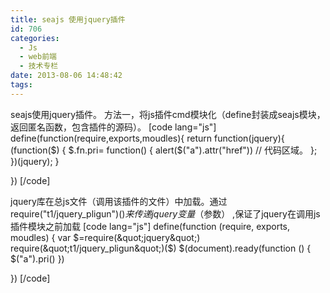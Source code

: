 ```yaml
---
title: seajs 使用jquery插件
id: 706
categories:
  - Js
  - web前端
  - 技术专栏
date: 2013-08-06 14:48:42
tags:
---
```


seajs使用jquery插件。
方法一，将js插件cmd模块化（define封装成seajs模块，返回匿名函数，包含插件的源码）。<!--more-->
[code lang="js"]
define(function(require,exports,moudles){
     return function(jquery){
         (function($) {
             $.fn.pri= function() {
                 alert($(&quot;a&quot;).attr(&quot;href&quot;))
                 // 代码区域。
             };
         })(jquery);
     }

})
[/code]

jquery库在总js文件（调用该插件的文件）中加载。通过require("t1/jquery_pligun")($)来传递jquery变量（$参数） ,保证了jquery在调用js插件模块之前加载
[code lang="js"]
define(function (require, exports, moudles) {
    var $=require(&quot;jquery&quot;)
    require(&quot;t1/jquery_pligun&quot;)($)
    $(document).ready(function () {
        $(&quot;a&quot;).pri()
    })

})
[/code]